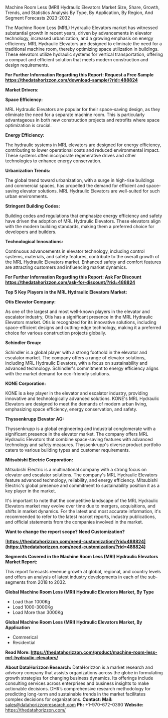 ﻿Machine Room Less (MRl) Hydraulic Elevators Market Size, Share, Growth, Trends, and Statistics Analysis By Type, By Application, By Region, And Segment Forecasts 2023-2032

The Machine Room Less (MRL) Hydraulic Elevators market has witnessed substantial growth in recent years, driven by advancements in elevator technology, increased urbanization, and a growing emphasis on energy efficiency. MRL Hydraulic Elevators are designed to eliminate the need for a traditional machine room, thereby optimizing space utilization in buildings. These elevators utilize hydraulic systems for vertical transportation, offering a compact and efficient solution that meets modern construction and design requirements.

**For Further Information Regarding this Report: Request a Free Sample <https://thedatahorizzon.com/download-sample/?rid=488824>** 

**Market Drivers:**

**Space Efficiency:**

MRL Hydraulic Elevators are popular for their space-saving design, as they eliminate the need for a separate machine room. This is particularly advantageous in both new construction projects and retrofits where space optimization is crucial.

**Energy Efficiency:**

The hydraulic systems in MRL elevators are designed for energy efficiency, contributing to lower operational costs and reduced environmental impact. These systems often incorporate regenerative drives and other technologies to enhance energy conservation.

**Urbanization Trends:**

The global trend toward urbanization, with a surge in high-rise buildings and commercial spaces, has propelled the demand for efficient and space-saving elevator solutions. MRL Hydraulic Elevators are well-suited for such urban environments.

**Stringent Building Codes:**

Building codes and regulations that emphasize energy efficiency and safety have driven the adoption of MRL Hydraulic Elevators. These elevators align with the modern building standards, making them a preferred choice for developers and builders.

**Technological Innovations:**

Continuous advancements in elevator technology, including control systems, materials, and safety features, contribute to the overall growth of the MRL Hydraulic Elevators market. Enhanced safety and comfort features are attracting customers and influencing market dynamics.

**For Further Information Regarding this Report: Ask For Discount <https://thedatahorizzon.com/ask-for-discount/?rid=488824>** 

**Top 5 Key Players in the MRL Hydraulic Elevators Market:**

**Otis Elevator Company:**

As one of the largest and most well-known players in the elevator and escalator industry, Otis has a significant presence in the MRL Hydraulic Elevators market. Otis is recognized for its innovative solutions, including space-efficient designs and cutting-edge technology, making it a preferred choice for various construction projects globally.

**Schindler Group:**

Schindler is a global player with a strong foothold in the elevator and escalator market. The company offers a range of elevator solutions, including MRL Hydraulic Elevators, with a focus on sustainability and advanced technology. Schindler's commitment to energy efficiency aligns with the market demand for eco-friendly solutions.

**KONE Corporation:**

KONE is a key player in the elevator and escalator industry, providing innovative and technologically advanced solutions. KONE's MRL Hydraulic Elevators are designed to meet the demands of modern urban living, emphasizing space efficiency, energy conservation, and safety.

**Thyssenkrupp Elevator AG:**

Thyssenkrupp is a global engineering and industrial conglomerate with a significant presence in the elevator market. The company offers MRL Hydraulic Elevators that combine space-saving features with advanced technology and safety measures. Thyssenkrupp's diverse product portfolio caters to various building types and customer requirements.

**Mitsubishi Electric Corporation:**

Mitsubishi Electric is a multinational company with a strong focus on elevator and escalator solutions. The company's MRL Hydraulic Elevators feature advanced technology, reliability, and energy efficiency. Mitsubishi Electric's global presence and commitment to sustainability position it as a key player in the market.

It's important to note that the competitive landscape of the MRL Hydraulic Elevators market may evolve over time due to mergers, acquisitions, and shifts in market dynamics. For the latest and most accurate information, it's recommended to refer to the latest market reports, industry publications, and official statements from the companies involved in the market.

**Want to change the report scope? Need Customization?**

[**https://thedatahorizzon.com/need-customization/?rid=488824](https://thedatahorizzon.com/need-customization/?rid=488824)** 

**Segments Covered in the Machine Room Less (MRl) Hydraulic Elevators Market Report:**

This report forecasts revenue growth at global, regional, and country levels and offers an analysis of latest industry developments in each of the sub-segments from 2018 to 2032.

**Global Machine Room Less (MRl) Hydraulic Elevators Market, By Type**

- Load than 1000Kg
- Load 1000-3000Kg
- Load More than 3000Kg

**Global Machine Room Less (MRl) Hydraulic Elevators Market, By Application**

- Commerical
- Residential

**Read More: <https://thedatahorizzon.com/product/machine-room-less-mrl-hydraulic-elevators/>** 

**About DataHorizzon Research:**DataHorizzon is a market research and advisory company that assists organizations across the globe in formulating growth strategies for changing business dynamics. Its offerings include consulting services across enterprises and business insights to make actionable decisions. DHR’s comprehensive research methodology for predicting long-term and sustainable trends in the market facilitates complex decisions for organizations.**Contact:Mail:** sales@datahorizzonresearch.com**Ph:** +1–970–672–0390**Website:** https://thedatahorizzon.com/

